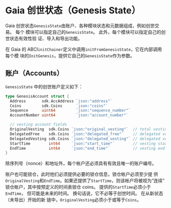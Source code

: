 <!-- markdown-link-check-disable -->

# Gaia 创世状态（Genesis State）

Gaia 创世状态`GenesisState`由账户、各种模块状态和元数据组成，例如创世交易。 每个
模块可以指定自己的`GenesisState`。 此外，每个模块可以指定自己的创世状态有效性验
证、导入和导出功能。

在 Gaia 的 ABCI`initChainer`定义中调用`initFromGenesisState`，它在内部调用每个模
块的`InitGenesis`，提供它自己的`GenesisState`作为参数。

## 账户（Accounts）

`GenesisState` 中的创世账户定义如下：

```go
type GenesisAccount struct {
  Address       sdk.AccAddress `json:"address"`
  Coins         sdk.Coins      `json:"coins"`
  Sequence      uint64         `json:"sequence_number"`
  AccountNumber uint64         `json:"account_number"`

  // vesting account fields
  OriginalVesting  sdk.Coins `json:"original_vesting"`  // total vesting coins upon initialization
  DelegatedFree    sdk.Coins `json:"delegated_free"`    // delegated vested coins at time of delegation
  DelegatedVesting sdk.Coins `json:"delegated_vesting"` // delegated vesting coins at time of delegation
  StartTime        int64     `json:"start_time"`        // vesting start time (UNIX Epoch time)
  EndTime          int64     `json:"end_time"`          // vesting end time (UNIX Epoch time)
}
```

除序列号（nonce）和地址外，每个帐户还必须具有有效且唯一的账户编号。

账户也可能锁仓，此时他们必须提供必要的锁仓信息，锁仓帐户必须至少提
供`OriginalVesting`和`EndTime`。如果还提供了`StartTime`，则该帐户将被视为“连续”
锁仓帐户，其中按预定义的时间表锁仓 coins。 提供的`StartTime`必须小于`EndTime`，
但可能是未来的时间。 换句话说，它不必等于创世时间。 在从新状态（未导出）开始的新
链中，`OriginalVesting`必须小于或等于`Coins`。

<!-- TODO: Remaining modules and components in GenesisState -->

<!-- markdown-link-check-enable -->
